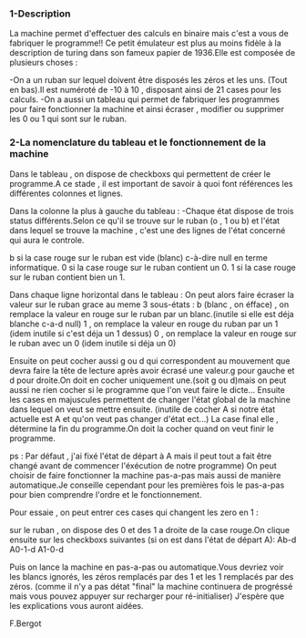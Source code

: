 ### 1-Description ###

La machine permet d'effectuer des calculs en binaire mais c'est a vous de fabriquer le programme!!
Ce petit émulateur est plus au moins fidèle à la description de turing dans son fameux papier de 1936.Elle est composée de plusieurs choses :

-On a un ruban sur lequel doivent être disposés les zéros et les uns. (Tout en bas).Il est numéroté de -10 à 10 , disposant ainsi de 21 cases pour les calculs. -On a aussi un tableau qui permet de fabriquer les programmes pour faire fonctionner la machine et ainsi écraser , modifier ou supprimer les 0 ou 1 qui sont sur le ruban.

### 2-La nomenclature du tableau et le fonctionnement de la machine ###

Dans le tableau , on dispose de checkboxs qui permettent de créer le programme.A ce stade , il est important de savoir à quoi font références les différentes colonnes et lignes.

Dans la colonne la plus à gauche du tableau : -Chaque état dispose de trois status différents.Selon ce qu'il se trouve sur le ruban (o , 1 ou b) et l'état dans lequel se trouve la machine , c'est une des lignes de l'état concerné qui aura le controle.

b si la case rouge sur le ruban est vide (blanc) c-à-dire null en terme informatique. 0 si la case rouge sur le ruban contient un 0. 1 si la case rouge sur le ruban contient bien un 1.

Dans chaque ligne horizontal dans le tableau : On peut alors faire écraser la valeur sur le ruban grace au meme 3 sous-états : b (blanc , on éfface) , on remplace la valeur en rouge sur le ruban par un blanc.(inutile si elle est déja blanche c-a-d null) 1 , on remplace la valeur en rouge du ruban par un 1 (idem inutile si c'est déja un 1 dessus) 0 , on remplace la valeur en rouge sur le ruban avec un 0 (idem inutile si déja un 0)

Ensuite on peut cocher aussi g ou d qui correspondent au mouvement que devra faire la tête de lecture après avoir écrasé une valeur.g pour gauche et d pour droite.On doit en cocher uniquement une.(soit g ou d)mais on peut aussi ne rien cocher si le programme que l'on veut faire le dicte... Ensuite les cases en majuscules permettent de changer l'état global de la machine dans lequel on veut se mettre ensuite. (inutile de cocher A si notre état actuelle est A et qu'on veut pas changer d'état ect...) La case final elle , détermine la fin du programme.On doit la cocher quand on veut finir le programme.

ps : Par défaut , j'ai fixé l'état de départ à A mais il peut tout a fait être changé avant de commencer l'éxécution de notre programme) On peut choisir de faire fonctionner la machine pas-a-pas mais aussi de manière automatique.Je conseille cependant pour les premières fois le pas-a-pas pour bien comprendre l'ordre et le fonctionnement.

Pour essaie , on peut entrer ces cases qui changent les zero en 1 :

sur le ruban , on dispose des 0 et des 1 a droite de la case rouge.On clique ensuite sur les checkboxs suivantes (si on est dans l'état de départ A): Ab-d A0-1-d A1-0-d

Puis on lance la machine en pas-a-pas ou automatique.Vous devriez voir les blancs ignorés, les zéros remplacés par des 1 et les 1 remplacés par des zéros. (comme il n'y a pas détat "final" la machine continuera de progréssé mais vous pouvez appuyer sur recharger pour ré-initialiser) J'espère que les explications vous auront aidées.

F.Bergot
